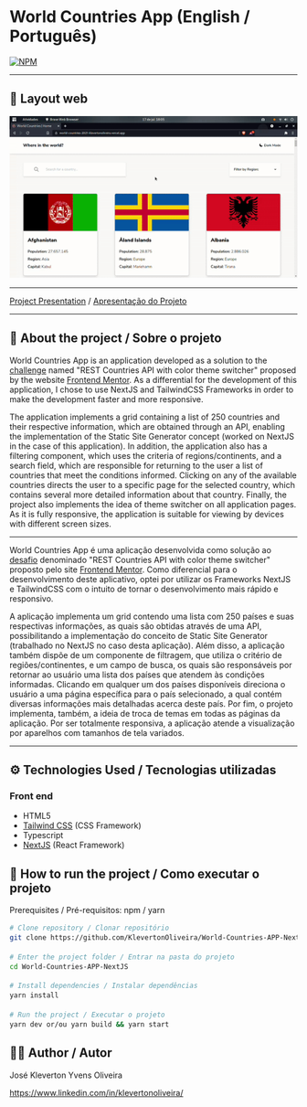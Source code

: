 # World Countries App (English / Português)
[![NPM](https://img.shields.io/npm/l/react)](https://github.com/KlevertonOliveira/World-Countries-APP-NextJS/blob/main/LICENSE)

---

## :art: Layout web
![Alt Text](assets/world-countries-app.gif)


---

[Project Presentation](https://world-countries-2021-klevertonoliveira.vercel.app/) /
[Apresentação do Projeto](https://world-countries-2021-klevertonoliveira.vercel.app/)

---

## :mag_right: About the project / Sobre o projeto

World Countries App is an application developed as a solution to the [challenge](https://www.frontendmentor.io/challenges/rest-countries-api-with-color-theme-switcher-5cacc469fec04111f7b848ca) named "REST Countries API with color theme switcher" proposed by the website [Frontend Mentor](https://www.frontendmentor.io/). As a differential for the development of this application, I chose to use NextJS and TailwindCSS Frameworks in order to make the development faster and more responsive.

The application implements a grid containing a list of 250 countries and their respective information, which are obtained through an API, enabling the implementation of the Static Site Generator concept (worked on NextJS in the case of this application). In addition, the application also has a filtering component, which uses the criteria of regions/continents, and a search field, which are responsible for returning to the user a list of countries that meet the conditions informed.
Clicking on any of the available countries directs the user to a specific page for the selected country, which contains several more detailed information about that country. Finally, the project also implements the idea of theme switcher on all application pages.
As it is fully responsive, the application is suitable for viewing by devices with different screen sizes.

---

World Countries App é uma aplicação desenvolvida como solução ao [desafio](https://www.frontendmentor.io/challenges/rest-countries-api-with-color-theme-switcher-5cacc469fec04111f7b848ca) denominado "REST Countries API with color theme switcher" proposto pelo site [Frontend Mentor](https://www.frontendmentor.io/). Como diferencial para o desenvolvimento deste aplicativo, optei por utilizar os Frameworks NextJS e TailwindCSS com o intuito de tornar o desenvolvimento mais rápido e responsivo.

A aplicação implementa um grid contendo uma lista com 250 países e suas respectivas informações, as quais são obtidas através de uma API, possibilitando a implementação do conceito de Static Site Generator (trabalhado no NextJS no caso desta aplicação). Além disso, a aplicação também dispõe de um componente de filtragem, que utiliza o critério de regiões/continentes, e um campo de busca, os quais são responsáveis por retornar ao usuário uma lista dos países que atendem às condições informadas. 
Clicando em qualquer um dos países disponíveis direciona o usuário a uma página específica para o país selecionado, a qual contém diversas informações mais detalhadas acerca deste país. Por fim, o projeto implementa, também, a ideia de troca de temas em todas as páginas da aplicação. 
Por ser totalmente responsiva, a aplicação atende a visualização por aparelhos com tamanhos de tela variados.

---

## :gear: Technologies Used / Tecnologias utilizadas

### Front end
- HTML5
- [Tailwind CSS](https://tailwindcss.com/) (CSS Framework)
- Typescript
- [NextJS](https://nextjs.org/) (React Framework)

## :file_folder: How to run the project / Como executar o projeto

Prerequisites / Pré-requisitos: npm / yarn

```bash
# Clone repository / Clonar repositório
git clone https://github.com/KlevertonOliveira/World-Countries-APP-NextJS.git

# Enter the project folder / Entrar na pasta do projeto
cd World-Countries-APP-NextJS

# Install dependencies / Instalar dependências
yarn install

# Run the project / Executar o projeto
yarn dev or/ou yarn build && yarn start
```

## :raising_hand_man: Author / Autor

José Kleverton Yvens Oliveira

https://www.linkedin.com/in/klevertonoliveira/

